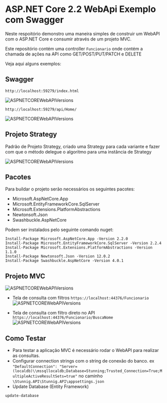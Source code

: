 # ASP.NET Core 2.2 WebApi Exemplo com Swagger

Neste respoitório demonstro uma maneira simples de construir um WebAPI com o ASP.NET Core e consumir através de um projeto MVC.

Este repositório contém uma controller ```Funcionario``` onde contém a chamada de ações na API como GET/POST/PUT/PATCH e DELETE

Veja aqui alguns exemplos: 

## Swagger

``` http://localhost:59279/index.html ```

![ASPNETCOREWebAPIVersions](./github/swagger.png)

```http://localhost:59279/api/Home/```

![ASPNETCOREWebAPIVersions](./github/getfuncionarios.png)

## Projeto Strategy

Padrão de Projeto Strategy, criado uma Strategy para cada variante e fazer com que o método delegue o algoritmo para uma instância de Strategy

![ASPNETCOREWebAPIVersions](./github/Strategy.png)

## Pacotes
Para buildar o projeto serão necessários os seguintes pacotes:
- Microsoft.AspNetCore.App
- Microsoft.EntityFrameworkCore.SqlServer
- Microsoft.Extensions.PlatformAbstractions
- Newtonsoft.Json
- Swashbuckle.AspNetCore

Podem ser instalados pelo seguinte comando nuget:

``` 
Install-Package Microsoft.AspNetCore.App -Version 2.2.0
Install-Package Microsoft.EntityFrameworkCore.SqlServer -Version 2.2.4
Install-Package Microsoft.Extensions.PlatformAbstractions -Version 1.1.0
Install-Package Newtonsoft.Json -Version 12.0.2
Install-Package Swashbuckle.AspNetCore -Version 4.0.1
```

## Projeto MVC

![ASPNETCOREWebAPIVersions](./github/padraomvc.png)

- Tela de consulta com filtros
```https://localhost:44376/Funcionario```
![ASPNETCOREWebAPIVersions](./github/projeto-mvc1.png)

- Tela de consulta com filtro direto no API
```https://localhost:44376/Funcionario/BuscaNome```
![ASPNETCOREWebAPIVersions](./github/projeto-mvc2.png)

## Como Testar
- Para testar a aplicação MVC é necessário rodar o WebAPI para realizar as consultas.
- Configurar connection strings com o string de conexão do banco. 
ex ``` "DefaultConnection": "Server=(localdb)\\mssqllocaldb;Database=Stunning;Trusted_Connection=True;MultipleActiveResultSets=true" ```
no caminho ```\Stunnig.API\Stunnig.API\appsettings.json```
- Update Database (Entity Framework)
``` 
update-database
```

